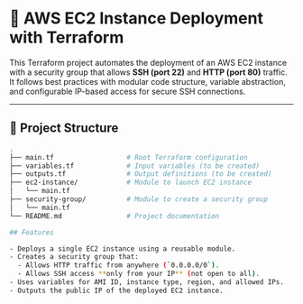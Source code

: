 # 🚀 AWS EC2 Instance Deployment with Terraform

This Terraform project automates the deployment of an AWS EC2 instance with a security group that allows **SSH (port 22)** and **HTTP (port 80)** traffic. It follows best practices with modular code structure, variable abstraction, and configurable IP-based access for secure SSH connections.

---

## 📁 Project Structure

```bash
.
├── main.tf                  # Root Terraform configuration
├── variables.tf             # Input variables (to be created)
├── outputs.tf               # Output definitions (to be created)
├── ec2-instance/            # Module to launch EC2 instance
│   └── main.tf
├── security-group/          # Module to create a security group
│   └── main.tf
└── README.md                # Project documentation

## Features

- Deploys a single EC2 instance using a reusable module.
- Creates a security group that:
  - Allows HTTP traffic from anywhere (`0.0.0.0/0`).
  - Allows SSH access **only from your IP** (not open to all).
- Uses variables for AMI ID, instance type, region, and allowed IPs.
- Outputs the public IP of the deployed EC2 instance.

